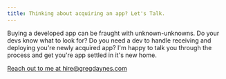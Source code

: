```yaml
---
title: Thinking about acquiring an app? Let's Talk.
---
```

Buying a developed app can be fraught with unknown-unknowns. Do your devs know what to look for? Do you need a dev to handle receiving and deploying you're newly acquired app? I'm happy to talk you through the process and get you're app settled in it's new home.

[Reach out to me at hire@gregdaynes.com](mailto:hire@gregdaynes.com)
